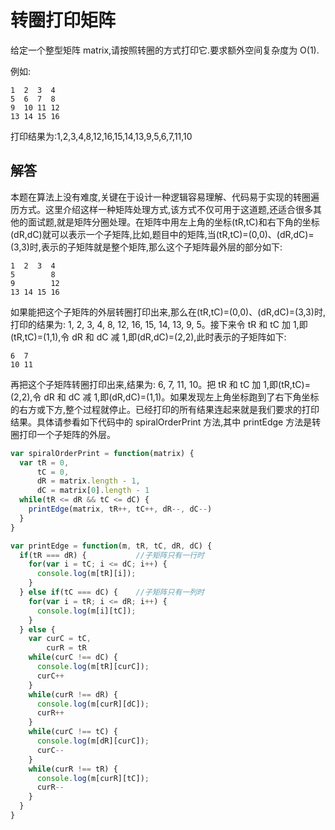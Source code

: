 # 转圈打印矩阵

给定一个整型矩阵 matrix,请按照转圈的方式打印它.要求额外空间复杂度为 O(1).

例如:

```
1  2  3  4
5  6  7  8
9  10 11 12
13 14 15 16
```

打印结果为:1,2,3,4,8,12,16,15,14,13,9,5,6,7,11,10

## 解答

本题在算法上没有难度,关键在于设计一种逻辑容易理解、代码易于实现的转圈遍历方式。这里介绍这样一种矩阵处理方式,该方式不仅可用于这道题,还适合很多其他的面试题,就是矩阵分圈处理。在矩阵中用左上角的坐标(tR,tC)和右下角的坐标(dR,dC)就可以表示一个子矩阵,比如,题目中的矩阵,当(tR,tC)=(0,0)、(dR,dC)=(3,3)时,表示的子矩阵就是整个矩阵,那么这个子矩阵最外层的部分如下:

```
1  2  3  4
5        8
9        12
13 14 15 16
```

如果能把这个子矩阵的外层转圈打印出来,那么在(tR,tC)=(0,0)、(dR,dC)=(3,3)时,打印的结果为: 1, 2, 3, 4, 8, 12, 16, 15, 14, 13, 9, 5。接下来令 tR 和 tC 加 1,即(tR,tC)=(1,1),令 dR 和 dC 减 1,即(dR,dC)=(2,2),此时表示的子矩阵如下:

```
6  7
10 11
```

再把这个子矩阵转圈打印出来,结果为: 6, 7, 11, 10。把 tR 和 tC 加 1,即(tR,tC)=(2,2),令 dR 和 dC 减 1,即(dR,dC)=(1,1)。如果发现左上角坐标跑到了右下角坐标的右方或下方,整个过程就停止。已经打印的所有结果连起来就是我们要求的打印结果。具体请参看如下代码中的 spiralOrderPrint 方法,其中 printEdge 方法是转圈打印一个子矩阵的外层。

```js
var spiralOrderPrint = function(matrix) {
  var tR = 0,
      tC = 0,
      dR = matrix.length - 1,
      dC = matrix[0].length - 1
  while(tR <= dR && tC <= dC) {
    printEdge(matrix, tR++, tC++, dR--, dC--)
  }
}

var printEdge = function(m, tR, tC, dR, dC) {
  if(tR === dR) {           //子矩阵只有一行时
    for(var i = tC; i <= dC; i++) {
      console.log(m[tR][i]);
    }
  } else if(tC === dC) {    //子矩阵只有一列时
    for(var i = tR; i <= dR; i++) {
      console.log(m[i][tC]);
    }
  } else {
    var curC = tC,
        curR = tR
    while(curC !== dC) {
      console.log(m[tR][curC]);
      curC++
    }
    while(curR !== dR) {
      console.log(m[curR][dC]);
      curR++
    }
    while(curC !== tC) {
      console.log(m[dR][curC]);
      curC--
    }
    while(curR !== tR) {
      console.log(m[curR][tC]);
      curR--
    }
  }
}
```
